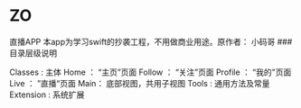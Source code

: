 # ZO
直播APP
本app为学习swift的抄袭工程，不用做商业用途。原作者： 小码哥
###目录层级说明

Classes : 主体
    Home ： “主页”页面
    Follow ： “关注”页面
    Profile ： “我的"页面
    Live ： ”直播“页面
    Main： 底部视图，共用子视图
Tools : 通用方法及常量
    Extension : 系统扩展
